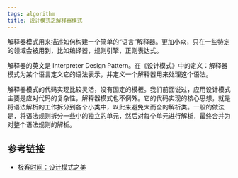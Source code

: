 ```yaml
---
tags: algorithm
title: 设计模式之解释器模式
---
```

解释器模式用来描述如何构建一个简单的“语言”解释器。更加小众，只在一些特定的领域会被用到，比如编译器，规则引擎，正则表达式。

解释器的英文是 Interpreter Design Pattern。在《设计模式》中的定义：解释器模式为某个语言定义它的语法表示，并定义一个解释器用来处理这个语法。

解释器模式的代码实现比较灵活，没有固定的模板。我们前面说过，应用设计模式主要是应对代码的复杂性，解释器模式也不例外。它的代码实现的核心思想，就是将语法解析的工作拆分到各个小类中，以此来避免大而全的解析类。一般的做法是，将语法规则拆分一些小的独立的单元，然后对每个单元进行解析，最终合并为对整个语法规则的解析。

## 参考链接
- [极客时间：设计模式之美](https://time.geekbang.org/column/article/225904)